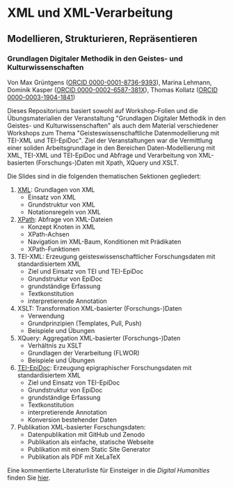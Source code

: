 # XML und XML-Verarbeitung
## Modellieren, Strukturieren, Repräsentieren
### Grundlagen Digitaler Methodik in den Geistes- und Kulturwissenschaften

Von Max Grüntgens ([ORCID 0000-0001-8736-9393](https://orcid.org/0000-0001-8736-9393)), Marina Lehmann, Dominik Kasper ([ORCID 0000-0002-6587-381X](https://orcid.org/0000-0002-6587-381X)), Thomas Kollatz ([ORCID 0000-0003-1904-1841](http://orcid.org/0000-0003-1904-1841))

Dieses Repositoriums basiert sowohl auf Workshop-Folien und die Übungsmaterialien der Veranstaltung "Grundlagen Digitaler Methodik in den Geistes- und Kulturwissenschaften" als auch dem Material verschiedener Workshops zum Thema "Geisteswissenschaftliche Datenmodellierung mit TEI-XML und TEI-EpiDoc". Ziel der Veranstaltungen war die Vermittlung einer soliden Arbeitsgrundlage in den Bereichen Daten-Modellierung mit XML, TEI-XML und TEI-EpiDoc und Abfrage und Verarbeitung von XML-basierten (Forschungs-)Daten mit Xpath, XQuery und XSLT.

Die Slides sind in die folgenden thematischen Sektionen gegliedert:

1. [XML](https://digicademy.github.io/xml-modellieren-strukturieren-repraesentieren/slides/XML/index.html): Grundlagen von XML 
    * Einsatz von XML
    * Grundstruktur von XML
    * Notationsregeln von XML
2. [XPath](https://digicademy.github.io/xml-modellieren-strukturieren-repraesentieren/slides/XPATH/index.html): Abfrage von XML-Dateien
    * Konzept Knoten in XML
    * XPath-Achsen
    * Navigation im XML-Baum, Konditionen mit Prädikaten
    * XPath-Funktionen
3. TEI-XML: Erzeugung geisteswissenschaftlicher Forschungsdaten mit standardisiertem XML
    * Ziel und Einsatz von TEI und TEI-EpiDoc
    * Grundstruktur von EpiDoc
    * grundständige Erfassung
    * Textkonstitution
    * interpretierende Annotation
4. XSLT: Transformation XML-basierter (Forschungs-)Daten
    * Verwendung
    * Grundprinzipien (Templates, Pull, Push)
    * Beispiele und Übungen
5. XQuery: Aggregation XML-basierter (Forschungs-)Daten 
    * Verhältnis zu XSLT
    * Grundlagen der Verarbeitung (FLWOR)
    * Beispiele und Übungen
6. [TEI-EpiDoc](https://digicademy.github.io/xml-modellieren-strukturieren-repraesentieren/slides/EPIDOC/index.html): Erzeugung epigraphischer Forschungsdaten mit standardisiertem XML
    * Ziel und Einsatz von TEI-EpiDoc
    * Grundstruktur von EpiDoc
    * grundständige Erfassung
    * Textkonstitution
    * interpretierende Annotation
    * Konversion bestehender Daten
7. Publikation XML-basierter Forschungsdaten:
    * Datenpublikation mit GitHub und Zenodo
    * Publikation als einfache, statische Webseite
    * Publikation mit einem Static Site Generator 
    * Publikation als PDF mit XeLaTeX

Eine kommentierte Literaturliste für Einsteiger in die *Digital Humanities* finden Sie [hier](https://digicademy.github.io/xml-modellieren-strukturieren-repraesentieren/material/lit).
